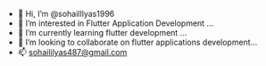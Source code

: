 - 👋 Hi, I’m @sohailIlyas1996
- 👀 I’m interested in Flutter Application Development ...
- 🌱 I’m currently learning flutter development ...
- 💞️ I’m looking to collaborate on flutter applications development...
- 📫 sohaililyas487@gmail.com

<!---
sohailIlyas1996/sohailIlyas1996 is a ✨ special ✨ repository because its `README.md` (this file) appears on your GitHub profile.
You can click the Preview link to take a look at your changes.
--->
